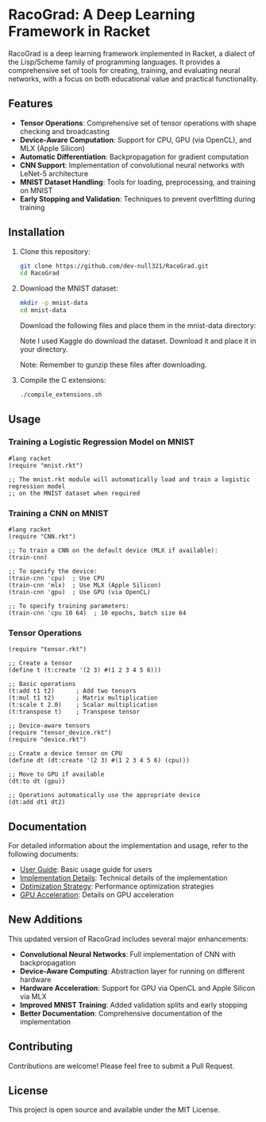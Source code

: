 # RacoGrad: A Deep Learning Framework in Racket

RacoGrad is a deep learning framework implemented in Racket, a dialect of the Lisp/Scheme family of programming languages. It provides a comprehensive set of tools for creating, training, and evaluating neural networks, with a focus on both educational value and practical functionality.

## Features

- **Tensor Operations**: Comprehensive set of tensor operations with shape checking and broadcasting
- **Device-Aware Computation**: Support for CPU, GPU (via OpenCL), and MLX (Apple Silicon)
- **Automatic Differentiation**: Backpropagation for gradient computation
- **CNN Support**: Implementation of convolutional neural networks with LeNet-5 architecture
- **MNIST Dataset Handling**: Tools for loading, preprocessing, and training on MNIST
- **Early Stopping and Validation**: Techniques to prevent overfitting during training

## Installation

1. Clone this repository:
   ```bash
   git clone https://github.com/dev-null321/RacoGrad.git
   cd RacoGrad
   ```

2. Download the MNIST dataset:
   ```bash
   mkdir -p mnist-data
   cd mnist-data
   ```
   
   Download the following files and place them in the mnist-data directory:

   Note I used Kaggle do download the dataset. Download it and place it in your directory. 
   
   Note: Remember to gunzip these files after downloading.

4. Compile the C extensions:
   ```bash
   ./compile_extensions.sh
   ```

## Usage

### Training a Logistic Regression Model on MNIST

```racket
#lang racket
(require "mnist.rkt")

;; The mnist.rkt module will automatically load and train a logistic regression model
;; on the MNIST dataset when required
```

### Training a CNN on MNIST

```racket
#lang racket
(require "CNN.rkt")

;; To train a CNN on the default device (MLX if available):
(train-cnn)

;; To specify the device:
(train-cnn 'cpu)  ; Use CPU
(train-cnn 'mlx)  ; Use MLX (Apple Silicon)
(train-cnn 'gpu)  ; Use GPU (via OpenCL)

;; To specify training parameters:
(train-cnn 'cpu 10 64)  ; 10 epochs, batch size 64
```

### Tensor Operations

```racket
(require "tensor.rkt")

;; Create a tensor
(define t (t:create '(2 3) #(1 2 3 4 5 6)))

;; Basic operations
(t:add t1 t2)      ; Add two tensors
(t:mul t1 t2)      ; Matrix multiplication
(t:scale t 2.0)    ; Scalar multiplication
(t:transpose t)    ; Transpose tensor

;; Device-aware tensors
(require "tensor_device.rkt")
(require "device.rkt")

;; Create a device tensor on CPU
(define dt (dt:create '(2 3) #(1 2 3 4 5 6) (cpu)))

;; Move to GPU if available
(dt:to dt (gpu))

;; Operations automatically use the appropriate device
(dt:add dt1 dt2)
```

## Documentation

For detailed information about the implementation and usage, refer to the following documents:

- [User Guide](./RACOGRAD_USER_GUIDE.md): Basic usage guide for users
- [Implementation Details](./RACOGRAD_IMPLEMENTATION_DETAILS.md): Technical details of the implementation
- [Optimization Strategy](./OPTIMIZATION_STRATEGY.md): Performance optimization strategies
- [GPU Acceleration](./gpu_acceleration.md): Details on GPU acceleration

## New Additions

This updated version of RacoGrad includes several major enhancements:

- **Convolutional Neural Networks**: Full implementation of CNN with backpropagation
- **Device-Aware Computing**: Abstraction layer for running on different hardware
- **Hardware Acceleration**: Support for GPU via OpenCL and Apple Silicon via MLX
- **Improved MNIST Training**: Added validation splits and early stopping
- **Better Documentation**: Comprehensive documentation of the implementation

## Contributing

Contributions are welcome! Please feel free to submit a Pull Request.

## License

This project is open source and available under the MIT License.
